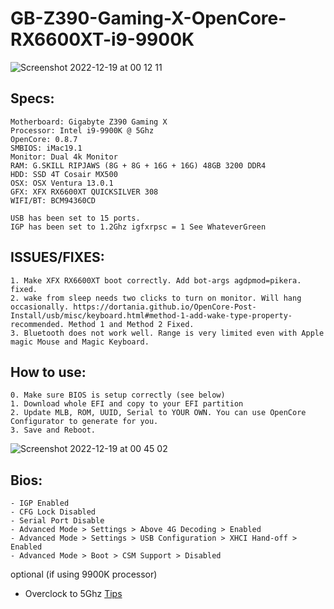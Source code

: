 # GB-Z390-Gaming-X-OpenCore-RX6600XT-i9-9900K

![Screenshot 2022-12-19 at 00 12 11](https://user-images.githubusercontent.com/29648161/208308319-a9e92507-e720-4738-bb46-be005b0bf01d.png)

## Specs:
```
Motherboard: Gigabyte Z390 Gaming X
Processor: Intel i9-9900K @ 5Ghz
OpenCore: 0.8.7
SMBIOS: iMac19.1
Monitor: Dual 4k Monitor
RAM: G.SKILL RIPJAWS (8G + 8G + 16G + 16G) 48GB 3200 DDR4
HDD: SSD 4T Cosair MX500
OSX: OSX Ventura 13.0.1
GFX: XFX RX6600XT QUICKSILVER 308
WIFI/BT: BCM94360CD

USB has been set to 15 ports.
IGP has been set to 1.2Ghz igfxrpsc = 1 See WhateverGreen
```
## ISSUES/FIXES:
```
1. Make XFX RX6600XT boot correctly. Add bot-args agdpmod=pikera. fixed.
2. wake from sleep needs two clicks to turn on monitor. Will hang occasionally. https://dortania.github.io/OpenCore-Post-Install/usb/misc/keyboard.html#method-1-add-wake-type-property-recommended. Method 1 and Method 2 Fixed.
3. Bluetooth does not work well. Range is very limited even with Apple magic Mouse and Magic Keyboard.
```

## How to use:
```
0. Make sure BIOS is setup correctly (see below)
1. Download whole EFI and copy to your EFI partition
2. Update MLB, ROM, UUID, Serial to YOUR OWN. You can use OpenCore Configurator to generate for you.
3. Save and Reboot.
```

![Screenshot 2022-12-19 at 00 45 02](https://user-images.githubusercontent.com/29648161/208309994-a720a068-0814-4c61-828c-0fbf9622579d.png)

## Bios:
```
- IGP Enabled 
- CFG Lock Disabled
- Serial Port Disable
- Advanced Mode > Settings > Above 4G Decoding > Enabled
- Advanced Mode > Settings > USB Configuration > XHCI Hand-off > Enabled
- Advanced Mode > Boot > CSM Support > Disabled
```
optional (if using 9900K processor)
- Overclock to 5Ghz [Tips](https://www.gigabyte.com/FileUpload/Global/multimedia/2/file/525/946.pdf)

